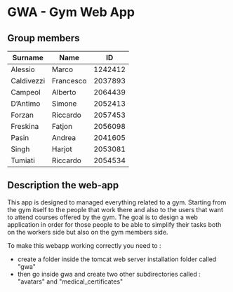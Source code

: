# GWA - Gym Web App

## Group members
| Surname       | Name          | ID            |
| ------------- | ------------- | ------------- |
| Alessio       | Marco         | 1242412       |
| Caldivezzi    | Francesco     | 2037893       |
| Campeol       | Alberto       | 2064439       |
| D’Antimo      | Simone        | 2052413       |
| Forzan        | Riccardo      | 2057453       |
| Freskina      | Fatjon        | 2056098       |
| Pasin         | Andrea        | 2041605       |
| Singh         | Harjot        | 2053081       |
| Tumiati       | Riccardo      | 2054534       |

## Description the web-app

This app is designed to managed everything related to a gym. Starting from the gym itself to the people that work there and also to the users that want to attend courses offered by the gym.
The goal is to design a web application in order for those people to be able to simplify their tasks both on the workers side but also on the gym members side. 


To make this webapp working correctly you need to :
- create a folder inside the tomcat web server installation folder called "gwa"
- then go inside gwa and create two other subdirectories called : "avatars" and "medical_certificates"